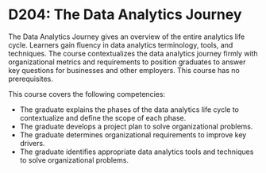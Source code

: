 # D204: The Data Analytics Journey
The Data Analytics Journey gives an overview of the entire analytics life cycle. Learners gain fluency in data analytics terminology, tools, and techniques. The course contextualizes the data analytics journey firmly with organizational metrics and requirements to position graduates to answer key questions for businesses and other employers. This course has no prerequisites.

This course covers the following competencies:
* The graduate explains the phases of the data analytics life cycle to contextualize and define the scope of each phase.
* The graduate develops a project plan to solve organizational problems. 
* The graduate determines organizational requirements to improve key drivers.
* The graduate identifies appropriate data analytics tools and techniques to solve organizational problems.
